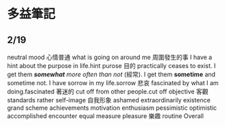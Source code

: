 # 多益筆記
## 2/19
neutral mood 心情普通
what is going on around me 周圍發生的事
I have a hint about the purpose in life.hint  purose 目的
practically ceases to exist.
I get them ***somewhat*** *more often than not* (經常).
I get them **sometime** and sometime not.
I have sorrow in my life.sorrow 悲哀
fascinated by what I am doing.fascinated  著迷的
cut off from other people.cut off
objective 客觀 standards
rather 
self-image 自我形象
ashamed
extraordinarily
existence
grand scheme
achievements
motivation
enthusiasm
pessimistic
optimistic
accomplished
encounter
equal measure
pleasure 樂趣
routine
Overall